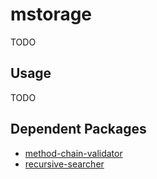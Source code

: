 # mstorage

TODO

## Usage

TODO

## Dependent Packages
- [method-chain-validator](https://www.npmjs.com/package/method-chain-validator)
- [recursive-searcher](https://www.npmjs.com/package/recursive-searcher)
